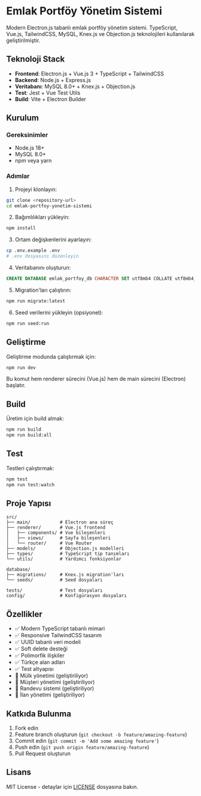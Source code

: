 # Emlak Portföy Yönetim Sistemi

Modern Electron.js tabanlı emlak portföy yönetim sistemi. TypeScript, Vue.js, TailwindCSS, MySQL, Knex.js ve Objection.js teknolojileri kullanılarak geliştirilmiştir.

## Teknoloji Stack

- **Frontend**: Electron.js + Vue.js 3 + TypeScript + TailwindCSS
- **Backend**: Node.js + Express.js
- **Veritabanı**: MySQL 8.0+ + Knex.js + Objection.js
- **Test**: Jest + Vue Test Utils
- **Build**: Vite + Electron Builder

## Kurulum

### Gereksinimler

- Node.js 18+
- MySQL 8.0+
- npm veya yarn

### Adımlar

1. Projeyi klonlayın:
```bash
git clone <repository-url>
cd emlak-portfoy-yonetim-sistemi
```

2. Bağımlılıkları yükleyin:
```bash
npm install
```

3. Ortam değişkenlerini ayarlayın:
```bash
cp .env.example .env
# .env dosyasını düzenleyin
```

4. Veritabanını oluşturun:
```sql
CREATE DATABASE emlak_portfoy_db CHARACTER SET utf8mb4 COLLATE utf8mb4_unicode_ci;
```

5. Migration'ları çalıştırın:
```bash
npm run migrate:latest
```

6. Seed verilerini yükleyin (opsiyonel):
```bash
npm run seed:run
```

## Geliştirme

Geliştirme modunda çalıştırmak için:

```bash
npm run dev
```

Bu komut hem renderer sürecini (Vue.js) hem de main sürecini (Electron) başlatır.

## Build

Üretim için build almak:

```bash
npm run build
npm run build:all
```

## Test

Testleri çalıştırmak:

```bash
npm test
npm run test:watch
```

## Proje Yapısı

```
src/
├── main/           # Electron ana süreç
├── renderer/       # Vue.js frontend
│   ├── components/ # Vue bileşenleri
│   ├── views/      # Sayfa bileşenleri
│   └── router/     # Vue Router
├── models/         # Objection.js modelleri
├── types/          # TypeScript tip tanımları
└── utils/          # Yardımcı fonksiyonlar

database/
├── migrations/     # Knex.js migration'ları
└── seeds/          # Seed dosyaları

tests/              # Test dosyaları
config/             # Konfigürasyon dosyaları
```

## Özellikler

- ✅ Modern TypeScript tabanlı mimari
- ✅ Responsive TailwindCSS tasarım
- ✅ UUID tabanlı veri modeli
- ✅ Soft delete desteği
- ✅ Polimorfik ilişkiler
- ✅ Türkçe alan adları
- ✅ Test altyapısı
- 🔄 Mülk yönetimi (geliştiriliyor)
- 🔄 Müşteri yönetimi (geliştiriliyor)
- 🔄 Randevu sistemi (geliştiriliyor)
- 🔄 İlan yönetimi (geliştiriliyor)

## Katkıda Bulunma

1. Fork edin
2. Feature branch oluşturun (`git checkout -b feature/amazing-feature`)
3. Commit edin (`git commit -m 'Add some amazing feature'`)
4. Push edin (`git push origin feature/amazing-feature`)
5. Pull Request oluşturun

## Lisans

MIT License - detaylar için [LICENSE](LICENSE) dosyasına bakın.